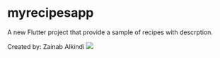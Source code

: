 # myrecipesapp

A new Flutter project that provide a sample of recipes with descrption.

Created by: Zainab Alkindi
![](C:\Users\omalk\OneDrive\Pictures\Picture1.png)